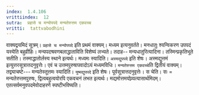 ```yaml
---
index:  1.4.106
vrittiindex:  12
sutra:  प्रहासे च मन्योपपदे मन्यतेरुत्तम एकवच्च
vritti:  tattvabodhini 
---
```


वाक्यद्वयमिदं सूत्रम्। `प्रहासे च मन्योपपदे` इति प्रथमं वाक्यम्। मध्यम इत्यनुवर्तते। मनधातुः श्यन्विकरण उपपदं यस्येति बहुव्रीहिः। मन्यपदश्रवणबलाद्धाताविति विशेष्यं लभ्यते। तदाह-- मन्यधातुरित्यादिना। तस्मिन्प्रकृतिभूते सतीति। तस्माद्धातोर्लस्य स्थाने इत्यर्थः। मध्यमः स्यादिति। `अस्मद्युपपदे` इति शेषः। अस्मद्युत्तमं इत्युत्तरसूत्रात्तदनुवृत्तेः। एवं च उत्तमपुरुषापवादोऽयं मध्यमविधिः। `मन्यतेरुत्तम एकवच्चे`ति द्वितीयं वाक्यम्। तद्व्याचष्टे--- मन्यतेस्तूत्तमः स्यादिति। `युष्मद्युपपदे` इति शेषः। पूर्वसूत्रात्तदनुवृत्तेः। स चेति। सः = मन्यतेरुत्तमपुरुषः, द्वित्वबहुत्वयोरपि एकवचनं लभत इत्यर्थः। मद्यमोत्तमयोव्र्यत्यासार्थमिदम्। एतत्सर्वमनुवपदमेवोदाहरणे स्पष्टीभविष्यति।

